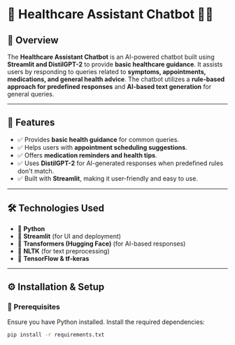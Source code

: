 # 🌟 Healthcare Assistant Chatbot 🏥🤖

## 🎯 Overview
The **Healthcare Assistant Chatbot** is an AI-powered chatbot built using **Streamlit and DistilGPT-2** to provide **basic healthcare guidance**. It assists users by responding to queries related to **symptoms, appointments, medications, and general health advice**. The chatbot utilizes a **rule-based approach for predefined responses** and **AI-based text generation** for general queries.

---

## 🚀 Features
- ✅ Provides **basic health guidance** for common queries.  
- ✅ Helps users with **appointment scheduling suggestions**.  
- ✅ Offers **medication reminders and health tips**.  
- ✅ Uses **DistilGPT-2** for AI-generated responses when predefined rules don't match.  
- ✅ Built with **Streamlit**, making it user-friendly and easy to use.  

---

## 🛠️ Technologies Used
- 🔹 **Python**  
- 🔹 **Streamlit** (for UI and deployment)  
- 🔹 **Transformers (Hugging Face)** (for AI-based responses)  
- 🔹 **NLTK** (for text preprocessing)  
- 🔹 **TensorFlow & tf-keras**  

---

## ⚙️ Installation & Setup
### 📌 Prerequisites
Ensure you have Python installed. Install the required dependencies:
```bash
pip install -r requirements.txt
